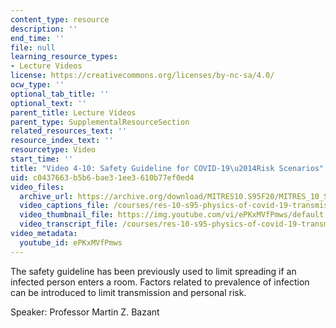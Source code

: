 ```yaml
---
content_type: resource
description: ''
end_time: ''
file: null
learning_resource_types:
- Lecture Videos
license: https://creativecommons.org/licenses/by-nc-sa/4.0/
ocw_type: ''
optional_tab_title: ''
optional_text: ''
parent_title: Lecture Videos
parent_type: SupplementalResourceSection
related_resources_text: ''
resource_index_text: ''
resourcetype: Video
start_time: ''
title: "Video 4-10: Safety Guideline for COVID-19\u2014Risk Scenarios"
uid: c0437663-b5b6-bae3-1ee3-610b77ef0ed4
video_files:
  archive_url: https://archive.org/download/MITRES10.S95F20/MITRES_10_S95F20_0410_300k.mp4
  video_captions_file: /courses/res-10-s95-physics-of-covid-19-transmission-fall-2020/8b17ba3617625f678c8fc2dc303a1de1_ePKxMVfPmws.vtt
  video_thumbnail_file: https://img.youtube.com/vi/ePKxMVfPmws/default.jpg
  video_transcript_file: /courses/res-10-s95-physics-of-covid-19-transmission-fall-2020/9a06803d60ec8ec4d6b24e3221649885_ePKxMVfPmws.pdf
video_metadata:
  youtube_id: ePKxMVfPmws
---
```


The safety guideline has been previously used to limit spreading if an infected person enters a room. Factors related to prevalence of infection can be introduced to limit transmission and personal risk.

Speaker: Professor Martin Z. Bazant

